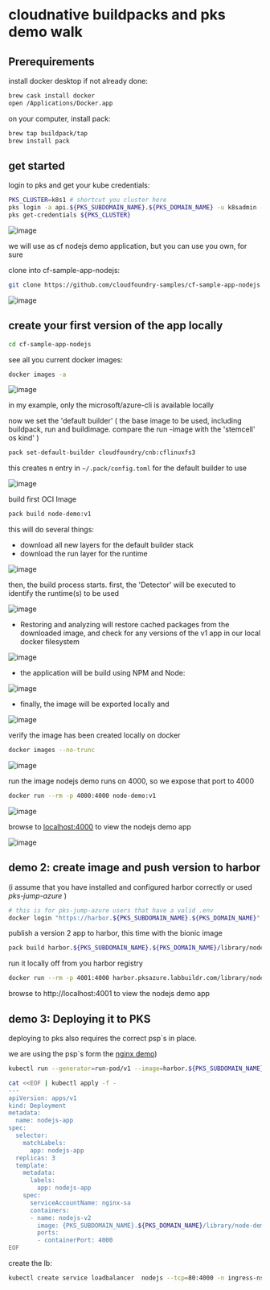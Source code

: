 # cloudnative buildpacks and pks demo walk

## Prerequirements

install docker desktop if not already done:

```bash
brew cask install docker
open /Applications/Docker.app
```

on your computer, install pack:

```bash
brew tap buildpack/tap
brew install pack
```

## get started

login to pks and get your kube credentials:

```bash
PKS_CLUSTER=k8s1 # shortcut you cluster here
pks login -a api.${PKS_SUBDOMAIN_NAME}.${PKS_DOMAIN_NAME} -u k8sadmin -p ${PIVNET_UAA_TOKEN} -k
pks get-credentials ${PKS_CLUSTER}
```

![image](https://user-images.githubusercontent.com/8255007/60766110-18585180-a0a5-11e9-8d3a-ac9f57bd7466.png)

we will use as cf nodejs demo application,
but you can use you own, for sure

clone into cf-sample-app-nodejs:

```bash
git clone https://github.com/cloudfoundry-samples/cf-sample-app-nodejs
```

![image](https://user-images.githubusercontent.com/8255007/60766139-771dcb00-a0a5-11e9-9aed-0bf72947bd53.png)

## create your first version of the app locally

```bash
cd cf-sample-app-nodejs
```

see all you current docker images:

```bash
docker images -a
```

![image](https://user-images.githubusercontent.com/8255007/60766161-c19f4780-a0a5-11e9-9079-dfaee31adeda.png)

in my example, only the microsoft/azure-cli is available locally

now we set the 'default builder' ( the base image to be used, including buildpack, run and buildimage. compare the run -image with the 'stemcell' os kind' )

```bash
pack set-default-builder cloudfoundry/cnb:cflinuxfs3
```

this creates n entry in `~/.pack/config.toml` for the default builder to use

![image](https://user-images.githubusercontent.com/8255007/60766256-90c01200-a0a7-11e9-8f57-f9eba7b2d256.png)

build first OCI Image

```bash
pack build node-demo:v1
```

this will do several things:

- download all new layers for the default builder stack
- download the run layer for the runtime

![image](https://user-images.githubusercontent.com/8255007/60766293-f7453000-a0a7-11e9-9856-775e0cf5c0bd.png)

then, the build process starts.
first, the 'Detector' will be executed to identify the runtime(s) to be used

![image](https://user-images.githubusercontent.com/8255007/60766378-32942e80-a0a9-11e9-993a-438905386827.png)

- Restoring and analyzing will restore cached packages from the downloaded image, and check for any versions of the v1 app in our local docker filesystem

![image](https://user-images.githubusercontent.com/8255007/60766415-b817de80-a0a9-11e9-8d0b-6c805c6238c8.png)

- the application will be build using NPM and Node:

![image](https://user-images.githubusercontent.com/8255007/60766430-f57c6c00-a0a9-11e9-932f-8fb71f2232a4.png)

- finally, the image will be exported locally and 

![image](https://user-images.githubusercontent.com/8255007/60766443-180e8500-a0aa-11e9-944d-03499a4725fd.png)

verify the image has been created locally on docker

```bash
docker images --no-trunc
```

![image](https://user-images.githubusercontent.com/8255007/60766477-99661780-a0aa-11e9-9973-f886d14f6d69.png)

run the image
nodejs demo runs on 4000, so we expose that port to 4000

```bash
docker run --rm -p 4000:4000 node-demo:v1
```

![image](https://user-images.githubusercontent.com/8255007/60766487-c4506b80-a0aa-11e9-9ca1-31d68e094a1c.png)

browse to [localhost:4000](http://localhost:4000) to view the nodejs demo app

![image](https://user-images.githubusercontent.com/8255007/60766500-ffeb3580-a0aa-11e9-9324-ccff6e85201f.png)

## demo 2: create image and push version to harbor

(i assume that you have installed and configured harbor correctly or used *pks-jump-azure* )

```bash
# this is for pks-jump-azure users that have a valid .env
docker login "https://harbor.${PKS_SUBDOMAIN_NAME}.${PKS_DOMAIN_NAME}" --username admin --password ${PIVNET_UAA_TOKEN}
```

publish a version 2 app to harbor, this time with the bionic image

```bash
pack build harbor.${PKS_SUBDOMAIN_NAME}.${PKS_DOMAIN_NAME}/library/node-demo:v2 --publish --builder cloudfoundry/cnb:bionic
```

run it locally off from you harbor registry

```bash
docker run --rm -p 4001:4000 harbor.pksazure.labbuildr.com/library/node-demo:v2
```

browse to http://localhost:4001 to view the nodejs demo app

## demo 3: Deploying it to PKS

deploying to pks also requires the correct psp´s in place.

we are using the psp´s form the [nginx demo](../templates/nginx/readme.md))

```bash
kubectl run --generator=run-pod/v1 --image=harbor.${PKS_SUBDOMAIN_NAME}.${PKS_DOMAIN_NAME}/library/node-demo:v2 nodejs-demo-app --port=4000 --namespace ingress-ns
```

```bash
cat <<EOF | kubectl apply -f -
---
apiVersion: apps/v1
kind: Deployment
metadata:
  name: nodejs-app
spec:
  selector:
    matchLabels:
      app: nodejs-app
  replicas: 3
  template:
    metadata:
      labels:
        app: nodejs-app
    spec:
      serviceAccountName: nginx-sa
      containers:
      - name: nodejs-v2
        image: {PKS_SUBDOMAIN_NAME}.${PKS_DOMAIN_NAME}/library/node-demo:v2
        ports:
        - containerPort: 4000
EOF
```

create the lb:

```bash
kubectl create service loadbalancer  nodejs --tcp=80:4000 -n ingress-ns
```